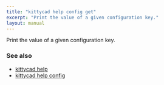 ```yaml
---
title: "kittycad help config get"
excerpt: "Print the value of a given configuration key."
layout: manual
---
```


Print the value of a given configuration key.

### See also

* [kittycad help](./kittycad_help)
* [kittycad help config](./kittycad_help_config)